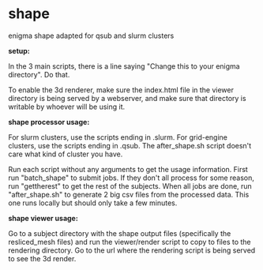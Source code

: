 # shape
enigma shape adapted for qsub and slurm clusters

**setup:**

In the 3 main scripts, there is a line saying "Change this to your enigma directory". Do that.

To enable the 3d renderer, make sure the index.html file in the viewer directory is being served by a webserver, and make sure that directory is writable by whoever will be using it.

**shape processor usage:**

For slurm clusters, use the scripts ending in .slurm. For grid-engine clusters, use the scripts ending in .qsub. The after\_shape.sh script doesn't care what kind of cluster you have.

Run each script without any arguments to get the usage information. First run "batch\_shape" to submit jobs. If they don't all process for some reason, run "gettherest" to get the rest of the subjects. When all jobs are done, run "after\_shape.sh" to generate 2 big csv files from the processed data. This one runs locally but should only take a few minutes.

**shape viewer usage:**

Go to a subject directory with the shape output files (specifically the resliced\_mesh files) and run the viewer/render script to copy to files to the rendering directory.
Go to the url where the rendering script is being served to see the 3d render.
